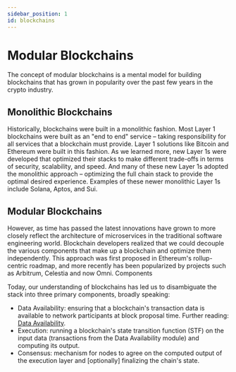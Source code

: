 ```yaml
---
sidebar_position: 1
id: blockchains
---
```


# Modular Blockchains

The concept of modular blockchains is a mental model for building blockchains that has grown in popularity over the past few years in the crypto industry.

## Monolithic Blockchains

Historically, blockchains were built in a monolithic fashion. Most Layer 1 blockchains were built as an "end to end" service – taking responsibility for all services that a blockchain must provide. Layer 1 solutions like Bitcoin and Ethereum were built in this fashion. As we learned more, new Layer 1s were developed that optimized their stacks to make different trade-offs in terms of security, scalability, and speed. And many of these new Layer 1s adopted the monolithic approach – optimizing the full chain stack to provide the optimal desired experience. Examples of these newer monolithic Layer 1s include Solana, Aptos, and Sui.

## Modular Blockchains

However, as time has passed the latest innovations have grown to more closely reflect the architecture of microservices in the traditional software engineering world. Blockchain developers realized that we could decouple the various components that make up a blockchain and optimize them independently. This approach was first proposed in Ethereum's rollup-centric roadmap, and more recently has been popularized by projects such as Arbitrum, Celestia and now Omni.
Components

Today, our understanding of blockchains has led us to disambiguate the stack into three primary components, broadly speaking:

- Data Availability: ensuring that a blockchain's transaction data is available to network participants at block proposal time. Further reading: [Data Availability](https://ethereum.org/en/developers/docs/data-availability/).
- Execution: running a blockchain's state transition function (STF) on the input data (transactions from the Data Availability module) and computing its output.
- Consensus: mechanism for nodes to agree on the computed output of the execution layer and [optionally] finalizing the chain's state.
